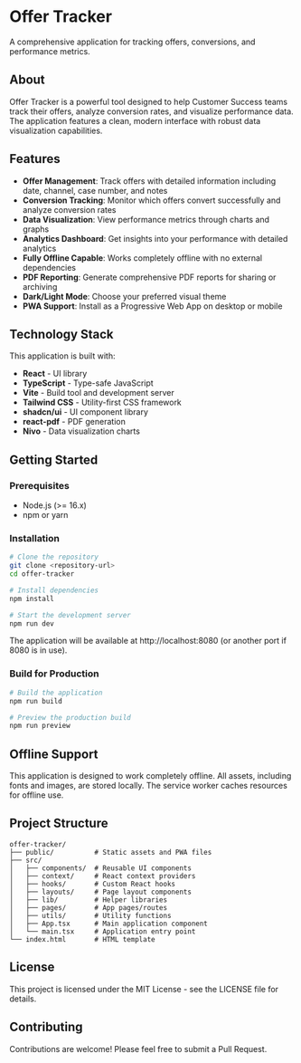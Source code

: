 # Offer Tracker

A comprehensive application for tracking offers, conversions, and performance metrics.

## About

Offer Tracker is a powerful tool designed to help Customer Success teams track their offers, analyze conversion rates, and visualize performance data. The application features a clean, modern interface with robust data visualization capabilities.

## Features

- **Offer Management**: Track offers with detailed information including date, channel, case number, and notes
- **Conversion Tracking**: Monitor which offers convert successfully and analyze conversion rates
- **Data Visualization**: View performance metrics through charts and graphs
- **Analytics Dashboard**: Get insights into your performance with detailed analytics
- **Fully Offline Capable**: Works completely offline with no external dependencies
- **PDF Reporting**: Generate comprehensive PDF reports for sharing or archiving
- **Dark/Light Mode**: Choose your preferred visual theme
- **PWA Support**: Install as a Progressive Web App on desktop or mobile

## Technology Stack

This application is built with:

- **React** - UI library
- **TypeScript** - Type-safe JavaScript
- **Vite** - Build tool and development server
- **Tailwind CSS** - Utility-first CSS framework
- **shadcn/ui** - UI component library
- **react-pdf** - PDF generation
- **Nivo** - Data visualization charts

## Getting Started

### Prerequisites

- Node.js (>= 16.x)
- npm or yarn

### Installation

```bash
# Clone the repository
git clone <repository-url>
cd offer-tracker

# Install dependencies
npm install

# Start the development server
npm run dev
```

The application will be available at http://localhost:8080 (or another port if 8080 is in use).

### Build for Production

```bash
# Build the application
npm run build

# Preview the production build
npm run preview
```

## Offline Support

This application is designed to work completely offline. All assets, including fonts and images, are stored locally. The service worker caches resources for offline use.

## Project Structure

```
offer-tracker/
├── public/          # Static assets and PWA files
├── src/
│   ├── components/  # Reusable UI components
│   ├── context/     # React context providers
│   ├── hooks/       # Custom React hooks
│   ├── layouts/     # Page layout components
│   ├── lib/         # Helper libraries
│   ├── pages/       # App pages/routes
│   ├── utils/       # Utility functions
│   ├── App.tsx      # Main application component
│   └── main.tsx     # Application entry point
└── index.html       # HTML template
```

## License

This project is licensed under the MIT License - see the LICENSE file for details.

## Contributing

Contributions are welcome! Please feel free to submit a Pull Request.
